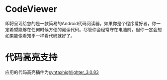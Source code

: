 # CodeViewer #

即将呈现给您的是一款简易的Android代码阅读器。如果你是个程序爱好者，你一定希望能够在任何时候方便的阅读代码。尽管你会经常守在电脑前，但你一定会想如果能像看知乎一样看代码就好了。

# 代码高亮支持 #

应用的代码高亮插件为[syntaxhighlighter_3.0.83](http://alexgorbatchev.com/SyntaxHighlighter/ "syntaxhighlighter_3.0.83")